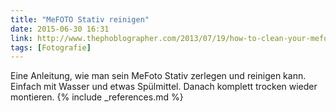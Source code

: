 ```yaml
---
title: "MeFOTO Stativ reinigen"
date: 2015-06-30 16:31
link: http://www.thephoblographer.com/2013/07/19/how-to-clean-your-mefoto-tripod/
tags: [Fotografie]
---
```

 Eine Anleitung, wie man sein MeFoto Stativ zerlegen und reinigen kann. Einfach mit Wasser und etwas Spülmittel. Danach komplett trocken wieder montieren.
{% include _references.md %}